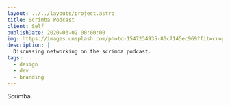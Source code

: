 ```yaml
---
layout: ../../layouts/project.astro
title: Scrimba Podcast
client: Self
publishDate: 2020-03-02 00:00:00
img: https://images.unsplash.com/photo-1547234935-80c7145ec969?fit=crop&w=1400&h=700&q=75
description: |
  Discussing networking on the scrimba podcast.
tags:
  - design
  - dev
  - branding
---
```


Scrimba.

